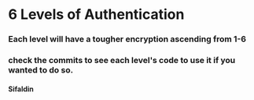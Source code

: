 # 6 Levels of Authentication

### Each level will have a tougher encryption ascending from 1-6
### check the commits to see each level's code to use it if you wanted to do so.
#### Sifaldin
